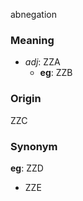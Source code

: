 abnegation
### Meaning
+ _adj_: ZZA
    + __eg__: ZZB

### Origin

ZZC

### Synonym

__eg__: ZZD

+ ZZE


